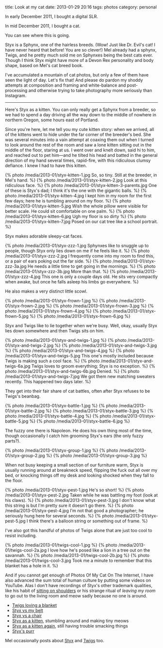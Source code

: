 title: Look at my cat
date: 2013-01-29 20:16
tags: photos
category: personal

In early December 2011, I bought a digital SLR.

In mid December 2011, I bought a cat.

You can see where this is going.

Styx is a Sphynx, one of the hairless breeds.  (Wow!  Just like Dr. Evil's cat!  I have never heard that before!  You are so clever!)  Mel already had a sphynx, Twigs, and he pretty much sold me on Sphynxes being the best cats ever.  Though I think Styx might have more of a Devon Rex personality and body shape, based on Mel's cat breed book.

I've accumulated a mountain of cat photos, but only a few of them have seen the light of day.  Let's fix that!  And please do pardon my shoddy attempts at composition and framing and white-balance and post-processing and otherwise trying to take photography more seriously than Instagram.

<!-- more -->

---

Here's Styx as a kitten.  You can only really get a Sphynx from a breeder, so we had to spend a day driving all the way down to the middle of nowhere in northern Oregon, some hours east of Portland.

Since you're here, let me tell you my cute kitten story: when we arrived, all of the kittens went to hide under the far corner of the breeder's bed.  She was several minutes into a vain attempt at coaxing them out when I turned to look around the rest of the room and saw a lone kitten sitting out in the middle of the floor, staring at us.  I went over and knelt down, said hi to him, and reached out to pet him—and he tilted his head and batted in the general direction of my hand several times, rapid-fire, with this ridiculous clumsy defiance.  I knew I had to have this kitten.

{% photo /media/2013-01/styx-kitten-1.jpg So, so tiny.  Still at the breeder, in Mel's hand. %}
{% photo /media/2013-01/styx-kitten-2.jpg Look at this ridiculous face. %}
{% photo /media/2013-01/styx-kitten-3-parents.jpg One of these is Styx's dad; I think it's the one with the gigantic balls. %}
{% photo /media/2013-01/styx-kitten-4.jpg I kept him in my room for the first few days; here he is tumbling around on my floor. %}
{% photo /media/2013-01/styx-kitten-5.jpg Wish the whole pillow were visible for better scale.  He could sit comfortable on one palm. %}
{% photo /media/2013-01/styx-kitten-6.jpg Ugh my floor is so dirty %}
{% photo /media/2013-01/styx-kitten-7.jpg Posed on our cat tree like a school portrait. %}

Styx makes adorable sleepy-cat faces.

{% photo /media/2013-01/styx-zzz-1.jpg Sphynxes like to snuggle up to people, though Styx only lies down on me if he feels like it. %}
{% photo /media/2013-01/styx-zzz-2.jpg I frequently come into my room to find this, or a pair of ears poking out the far side. %}
{% photo /media/2013-01/styx-zzz-3a.jpg He needs a little time to get going in the mornings. %}
{% photo /media/2013-01/styx-zzz-3b.jpg More than that. %}
{% photo /media/2013-01/styx-zzz-4.jpg This one is only a couple days old.  He sits very compactly when awake, but once he falls asleep his limbs go everywhere. %}

He also makes a very distinct little scowl.

{% photo /media/2013-01/styx-frown-1.jpg %}
{% photo /media/2013-01/styx-frown-2.jpg %}
{% photo /media/2013-01/styx-frown-3.jpg %}
{% photo /media/2013-01/styx-frown-4.jpg %}
{% photo /media/2013-01/styx-frown-5.jpg %}
{% photo /media/2013-01/styx-frown-6.jpg %}

Styx and Twigs like to lie together when we're busy.  Well, okay, usually Styx lies down somewhere and then Twigs sits on him.

{% photo /media/2013-01/styx-and-twigs-1.jpg %}
{% photo /media/2013-01/styx-and-twigs-2.jpg %}
{% photo /media/2013-01/styx-and-twigs-3.jpg %}
{% photo /media/2013-01/styx-and-twigs-4.jpg %}
{% photo /media/2013-01/styx-and-twigs-5.jpg This one's mostly included because Twigs is making such a cool face. %}
{% photo /media/2013-01/styx-and-twigs-6a.jpg Twigs loves to groom everything; Styx is no exception. %}
{% photo /media/2013-01/styx-and-twigs-6b.jpg Denied. %}
{% photo /media/2013-01/styx-and-twigs-7.jpg We got them new matching sweaters recently.  This happened two days later. %}

They get into their fair share of cat battles, often after Styx refuses to be Twigs's beanbag.

{% photo /media/2013-01/styx-battle-1.jpg %}
{% photo /media/2013-01/styx-battle-2.jpg %}
{% photo /media/2013-01/styx-battle-3.jpg %}
{% photo /media/2013-01/styx-battle-4.jpg %}
{% photo /media/2013-01/styx-battle-5.jpg %}
{% photo /media/2013-01/styx-battle-6.jpg %}

The fuzzy one there is Napoleon.  He does his own thing most of the time, though occasionally I catch him grooming Styx's ears (the only fuzzy parts?).

{% photo /media/2013-01/styx-group-1.jpg %}
{% photo /media/2013-01/styx-group-2.jpg %}
{% photo /media/2013-01/styx-group-3.jpg %}

When not busy keeping a small section of our furniture warm, Styx is usually running around at breakneck speed, flipping the fuck out all over my bed, or knocking things off my desk and looking shocked when they fall to the floor.

{% photo /media/2013-01/styx-pest-1.jpg He's so short! %}
{% photo /media/2013-01/styx-pest-2.jpg Taken while he was battling my foot (look at his claws). %}
{% photo /media/2013-01/styx-pest-3.jpg I don't know what this string is but I'm pretty sure it doesn't go there. %}
{% photo /media/2013-01/styx-pest-4.jpg I'm not that good a photographer; he seriously hung here for several seconds. %}
{% photo /media/2013-01/styx-pest-5.jpg I think there's a balloon string or something out of frame. %}

I've also got this handful of photos of Twigs alone that are just too cool to resist including.

{% photo /media/2013-01/twigs-cool-1.jpg %}
{% photo /media/2013-01/twigs-cool-2a.jpg I love how he's posed like a lion in a tree out on the savannah. %}
{% photo /media/2013-01/twigs-cool-2b.jpg %}
{% photo /media/2013-01/twigs-cool-3.jpg Took me a minute to remember that this blanket has a hole in it. %}

And if you cannot get enough of Photos Of My Cat On The Internet, I have also advanced the sum total of human culture by putting some videos on YouTube.  Alas I don't have recordings of Styx's other trademark qualities, like his habit of [sitting on shoulders](http://purplekecleon.tumblr.com/post/34855102637/thanx-for-the-help-cats) or his strange ritual of _leaving my room_ to go out to the living room and meow sadly because no one is around.

* [Twigs loving a blanket](https://www.youtube.com/watch?v=PMxXjrkd0dM)
* [Styx vs my belt](https://www.youtube.com/watch?v=0qLYabS3QBs)
* [Styx vs a chair](https://www.youtube.com/watch?v=GDkgZv3xeMc)
* [Styx as a kitten](https://www.youtube.com/watch?v=u4EY5T-uvI8), stumbling around and making tiny meows
* [Styx as a kitten again](https://www.youtube.com/watch?v=-xHE6VyeMqg), still having trouble smacking things
* [Styx's purr](https://www.youtube.com/watch?v=Iiuik4WItU8)

Mel occasionally posts about [Styx](http://purplekecleon.tumblr.com/tagged/styx) and [Twigs](http://purplekecleon.tumblr.com/tagged/twigs) too.

